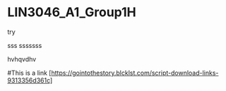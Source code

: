 # LIN3046_A1_Group1H

try


sss
sssssss

hvhqvdhv

#This is a link [https://gointothestory.blcklst.com/script-download-links-9313356d361c]
